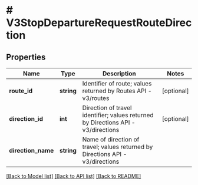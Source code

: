 # # V3StopDepartureRequestRouteDirection

## Properties

Name | Type | Description | Notes
------------ | ------------- | ------------- | -------------
**route_id** | **string** | Identifier of route; values returned by Routes API - v3/routes | [optional]
**direction_id** | **int** | Direction of travel identifier; values returned by Directions API - v3/directions | [optional]
**direction_name** | **string** | Name of direction of travel; values returned by Directions API - v3/directions |

[[Back to Model list]](../../README.md#models) [[Back to API list]](../../README.md#endpoints) [[Back to README]](../../README.md)
